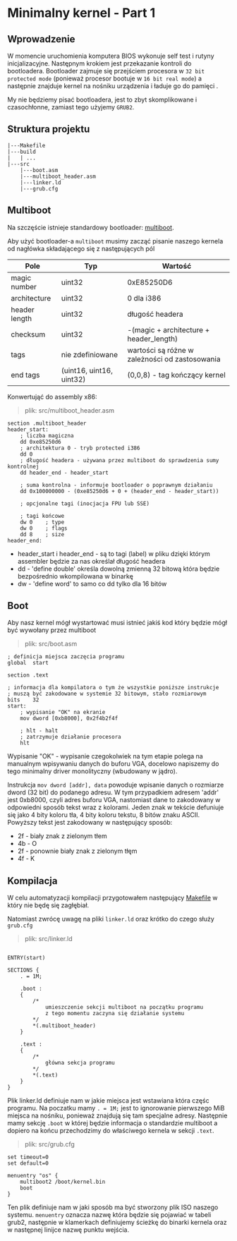 # Minimalny kernel - Part 1

## Wprowadzenie

W momencie uruchomienia komputera BIOS wykonuje self test i rutyny inicjalizacyjne. Następnym krokiem jest przekazanie kontroli do bootloadera. Bootloader zajmuje się przejściem procesora w `32 bit protected mode` (ponieważ procesor bootuje w `16 bit real mode`) a następnie znajduje kernel na nośniku urządzenia i ładuje go do pamięci .

My nie będziemy pisać bootloadera, jest to zbyt skomplikowane i czasochłonne, zamiast tego użyjemy `GRUB2`.

## Struktura projektu 

```
|---Makefile
|---build
|   | ...
|---src
    |---boot.asm
    |---multiboot_header.asm
    |---linker.ld
    |---grub.cfg
```

## Multiboot

Na szczęście istnieje standardowy bootloader: [multiboot](https://en.wikipedia.org/wiki/Multiboot_specification).

Aby użyć bootloader-a `multiboot` musimy zacząć pisanie naszego kernela od nagłówka składającego się z następujących pól

| Pole          | Typ                      | Wartość                                        |
| ------------- | ------------------------ | ---------------------------------------------- |
| magic number  | uint32                   | 0xE85250D6                                     |
| architecture  | uint32                   | 0 dla i386                                     |
| header length | uint32                   | długość headera                                |
| checksum      | uint32                   | -(magic + architecture + header_length)        |
| tags          | nie zdefiniowane         | wartości są różne w zależności od zastosowania |
| end tags      | (uint16, uint16, uint32) | (0,0,8) - tag kończący kernel                  |

Konwertująć do assembly x86:
> plik: src/multiboot_header.asm
 
```x86asm
section .multiboot_header
header_start:
    ; liczba magiczna
    dd 0xe85250d6                
    ; architektura 0 - tryb protected i386
    dd 0                         
    ; długość headera - używana przez multiboot do sprawdzenia sumy kontrolnej
    dd header_end - header_start 
    
    ; suma kontrolna - informuje bootloader o poprawnym działaniu
    dd 0x100000000 - (0xe85250d6 + 0 + (header_end - header_start))

    ; opcjonalne tagi (inocjacja FPU lub SSE)

    ; tagi końcowe
    dw 0    ; type
    dw 0    ; flags
    dd 8    ; size
header_end:
```

* header_start i header_end - są to tagi (label) w pliku dzięki którym assembler będzie za nas określał długość headera
* dd - 'define double' określa dowolną zmienną 32 bitową która będzie bezpośrednio wkompilowana w binarkę 
* dw - 'define word' to samo co dd tylko dla 16 bitów

## Boot

Aby nasz kernel mógł wystartować musi istnieć jakiś kod który będzie mógł być wywołany przez multiboot

> plik: src/boot.asm

```x86asm
; definicja miejsca zaczęcia programu
global  start

section .text

; informacja dla kompilatora o tym że wszystkie poniższe instrukcje
; muszą być zakodowane w systemie 32 bitowym, stało rozmiarowym
bits    32
start:
    ; wypisanie "OK" na ekranie
    mov dword [0xb8000], 0x2f4b2f4f

    ; hlt - halt
    ; zatrzymuje działanie procesora
    hlt
```

Wypisanie "OK" - wypisanie czegokolwiek na tym etapie polega na manualnym wpisywaniu danych do buforu VGA, docelowo napiszemy do tego minimalny driver monolityczny (wbudowany w jądro).  

Instrukcja `mov dword [addr], data` powoduje wpisanie danych o rozmiarze dword (32 bit) do podanego adresu. W tym przypadkiem adresem 'addr' jest 0xb8000, czyli adres buforu VGA, nastomiast dane to zakodowany w odpowiedni sposób tekst wraz z kolorami. Jeden znak w tekście defuniuje się jako 4 bity koloru tła, 4 bity koloru tekstu, 8 bitów znaku ASCII. Powyższy tekst jest zakodowany w następujący sposób: 
* 2f - biały znak z zielonym tłem
* 4b - O
* 2f - ponownie biały znak z zielonym tłęm
* 4f - K

## Kompilacja 

W celu automatyzacji kompilacji przygotowałem następujący [Makefile](https://github.com/PTFOPlayer/kurs_system_c-pl/blob/main/part1/Makefile) w który nie będę się zagłębiał.

Natomiast zwrócę uwagę na pliki `linker.ld` oraz krótko do czego służy `grub.cfg`

> plik: src/linker.ld
```ld

ENTRY(start)

SECTIONS {
    . = 1M;

    .boot :
    {
        /* 
            umieszczenie sekcji multiboot na początku programu
            z tego momentu zaczyna się działanie systemu
        */
        *(.multiboot_header)
    }

    .text :
    {
        /*
            główna sekcja programu
        */
        *(.text)
    }
}
```

Plik linker.ld definiuje nam w jakie miejsca jest wstawiana która częśc programu. Na poczatku mamy `. = 1M;` jest to ignorowanie pierwszego MiB miejsca na nośniku, ponieważ znajdują się tam specjalne adresy. Następnie mamy sekcję `.boot` w której będzie informacja o standardzie multiboot a dopiero na końcu przechodzimy do właściwego kernela w sekcji `.text`.

>plik: src/grub.cfg
```
set timeout=0
set default=0

menuentry "os" {
    multiboot2 /boot/kernel.bin
    boot
}
```

Ten plik definiuje nam w jaki sposób ma być stworzony plik ISO naszego systemu. `menuentry` oznacza nazwę która będzie się pojawiać w tabeli grub2, następnie w klamerkach definiujemy ścieżkę do binarki kernela oraz w następnej linijce nazwę punktu wejścia.